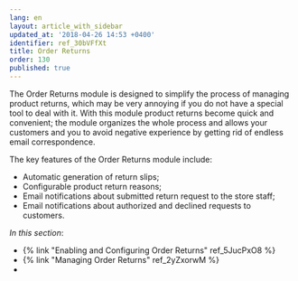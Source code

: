 ```yaml
---
lang: en
layout: article_with_sidebar
updated_at: '2018-04-26 14:53 +0400'
identifier: ref_30bVFfXt
title: Order Returns
order: 130
published: true
---
```

The Order Returns module is designed to simplify the process of managing product returns, which may be very annoying if you do not have a special tool to deal with it. With this module product returns become quick and convenient; the module organizes the whole process and allows your customers and you to avoid negative experience by getting rid of endless email correspondence.

The key features of the Order Returns module include:

* Automatic generation of return slips;
* Configurable product return reasons;
* Email notifications about submitted return request to the store staff;
* Email notifications about authorized and declined requests to customers.

_In this section_:

*  {% link "Enabling and Configuring Order Returns" ref_5JucPxO8 %}
*  {% link "Managing Order Returns" ref_2yZxorwM %}
*  
